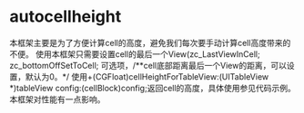 # autocellheight
本框架主要是为了方便计算cell的高度，避免我们每次要手动计算cell高度带来的不便。
使用本框架只需要设置cell的最后一个View(zc_LastViewInCell;
zc_bottomOffSetToCell; 可选项，/**cell底部距离最后一个View的距离，可以设置，默认为0。*/
使用+(CGFloat)cellHeightForTableView:(UITableView *)tableView config:(cellBlock)config;返回cell的高度，具体使用参见代码示例。
本框架对性能有一点影响。
